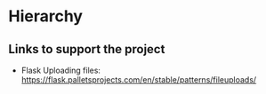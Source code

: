 # Hierarchy

## Links to support the project
* Flask Uploading files: <https://flask.palletsprojects.com/en/stable/patterns/fileuploads/>
